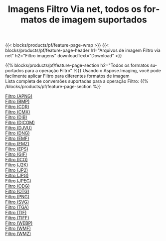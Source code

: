 ﻿---
title: Imagens Filtro Via net, todos os formatos de imagem suportados 
weight: 3920
url: /pt/net/filter 
lang: pt
langdirlevel: 2
locales: zh-hans,ja,it,ru,de,es,fr,nl,id,lt,pl,pt,vi,tr,ko,zh-hant,ar,hi,th,sv,cs,uk,he
description: Usando Aspose.Imaging, você pode facilmente imagens Filtro Via net
---

{{< blocks/products/pf/feature-page-wrap >}}
{{< blocks/products/pf/feature-page-header h1="Arquivos de imagem Filtro via net" h2="Filtro imagens" downloadText="Download" >}}


{{% blocks/products/pf/feature-page-section  h2="Todos os formatos suportados para a operação Filtro" %}}
Usando o Aspose.Imaging, você pode facilmente aplicar Filtro para diferentes formatos de imagem
<br/>
Lista completa de conversões suportadas para a operação Filtro:
{{% /blocks/products/pf/feature-page-section %}}
<div class="container-fluid productfamilypage bg-gray">
    <div class="convertypes bg-gray agp-content section">
        <div class="container">
		<div class="row other-converters">
		    <div class='col-md-2 other-converter remove-lp remove-rp'><a href="/imaging/pt/net/filter/apng" >Filtro (APNG)</a></div><div class='col-md-2 other-converter remove-lp remove-rp'><a href="/imaging/pt/net/filter/bmp" >Filtro (BMP)</a></div><div class='col-md-2 other-converter remove-lp remove-rp'><a href="/imaging/pt/net/filter/cdr" >Filtro (CDR)</a></div><div class='col-md-2 other-converter remove-lp remove-rp'><a href="/imaging/pt/net/filter/cmx" >Filtro (CMX)</a></div><div class='col-md-2 other-converter remove-lp remove-rp'><a href="/imaging/pt/net/filter/dib" >Filtro (DIB)</a></div><div class='col-md-2 other-converter remove-lp remove-rp'><a href="/imaging/pt/net/filter/dicom" >Filtro (DICOM)</a></div><div class='col-md-2 other-converter remove-lp remove-rp'><a href="/imaging/pt/net/filter/djvu" >Filtro (DJVU)</a></div><div class='col-md-2 other-converter remove-lp remove-rp'><a href="/imaging/pt/net/filter/dng" >Filtro (DNG)</a></div><div class='col-md-2 other-converter remove-lp remove-rp'><a href="/imaging/pt/net/filter/emf" >Filtro (EMF)</a></div><div class='col-md-2 other-converter remove-lp remove-rp'><a href="/imaging/pt/net/filter/emz" >Filtro (EMZ)</a></div><div class='col-md-2 other-converter remove-lp remove-rp'><a href="/imaging/pt/net/filter/eps" >Filtro (EPS)</a></div><div class='col-md-2 other-converter remove-lp remove-rp'><a href="/imaging/pt/net/filter/gif" >Filtro (GIF)</a></div><div class='col-md-2 other-converter remove-lp remove-rp'><a href="/imaging/pt/net/filter/ico" >Filtro (ICO)</a></div><div class='col-md-2 other-converter remove-lp remove-rp'><a href="/imaging/pt/net/filter/j2k" >Filtro (J2K)</a></div><div class='col-md-2 other-converter remove-lp remove-rp'><a href="/imaging/pt/net/filter/jp2" >Filtro (JP2)</a></div><div class='col-md-2 other-converter remove-lp remove-rp'><a href="/imaging/pt/net/filter/jpg" >Filtro (JPG)</a></div><div class='col-md-2 other-converter remove-lp remove-rp'><a href="/imaging/pt/net/filter/jpeg" >Filtro (JPEG)</a></div><div class='col-md-2 other-converter remove-lp remove-rp'><a href="/imaging/pt/net/filter/odg" >Filtro (ODG)</a></div><div class='col-md-2 other-converter remove-lp remove-rp'><a href="/imaging/pt/net/filter/otg" >Filtro (OTG)</a></div><div class='col-md-2 other-converter remove-lp remove-rp'><a href="/imaging/pt/net/filter/png" >Filtro (PNG)</a></div><div class='col-md-2 other-converter remove-lp remove-rp'><a href="/imaging/pt/net/filter/svg" >Filtro (SVG)</a></div><div class='col-md-2 other-converter remove-lp remove-rp'><a href="/imaging/pt/net/filter/tga" >Filtro (TGA)</a></div><div class='col-md-2 other-converter remove-lp remove-rp'><a href="/imaging/pt/net/filter/tif" >Filtro (TIF)</a></div><div class='col-md-2 other-converter remove-lp remove-rp'><a href="/imaging/pt/net/filter/tiff" >Filtro (TIFF)</a></div><div class='col-md-2 other-converter remove-lp remove-rp'><a href="/imaging/pt/net/filter/webp" >Filtro (WEBP)</a></div><div class='col-md-2 other-converter remove-lp remove-rp'><a href="/imaging/pt/net/filter/wmf" >Filtro (WMF)</a></div><div class='col-md-2 other-converter remove-lp remove-rp'><a href="/imaging/pt/net/filter/wmz" >Filtro (WMZ)</a></div>
                </div>
        </div>
    </div>
</div>
<br/>
